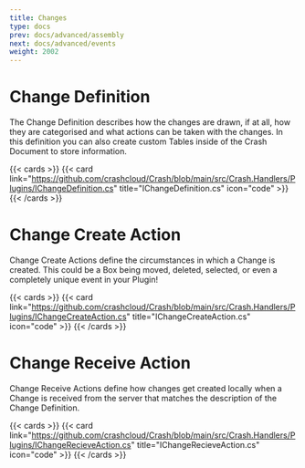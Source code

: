 ```yaml
---
title: Changes
type: docs
prev: docs/advanced/assembly
next: docs/advanced/events
weight: 2002
---
```


# Change Definition

The Change Definition describes how the changes are drawn, if at all, how they are categorised and what actions can be taken with the changes. In this definition you can also create custom Tables inside of the Crash Document to store information.

{{< cards >}}
{{< card link="https://github.com/crashcloud/Crash/blob/main/src/Crash.Handlers/Plugins/IChangeDefinition.cs" title="IChangeDefinition.cs" icon="code" >}}
{{< /cards >}}

# Change Create Action

Change Create Actions define the circumstances in which a Change is created. This could be a Box being moved, deleted, selected, or even a completely unique event in your Plugin!

{{< cards >}}
{{< card link="https://github.com/crashcloud/Crash/blob/main/src/Crash.Handlers/Plugins/IChangeCreateAction.cs" title="IChangeCreateAction.cs" icon="code" >}}
{{< /cards >}}

# Change Receive Action

Change Receive Actions define how changes get created locally when a Change is received from the server that matches the description of the Change Definition.

{{< cards >}}
{{< card link="https://github.com/crashcloud/Crash/blob/main/src/Crash.Handlers/Plugins/IChangeRecieveAction.cs" title="IChangeRecieveAction.cs" icon="code" >}}
{{< /cards >}}
